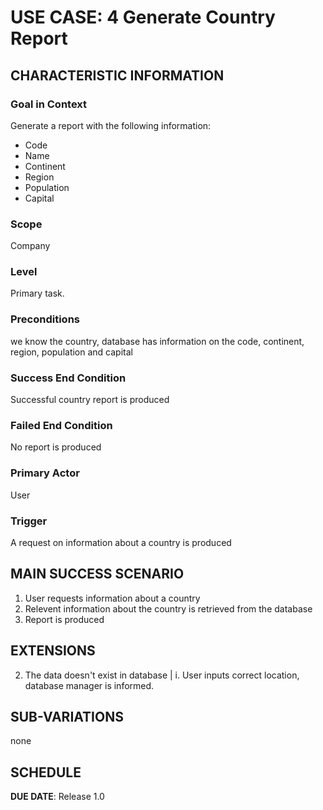 # USE CASE: 4 Generate Country Report

## CHARACTERISTIC INFORMATION

### Goal in Context

Generate a report with the following information:

* Code
* Name
*  Continent
* Region
* Population
* Capital

### Scope

Company

### Level

Primary task.

### Preconditions

we know the country, database has information on the code, continent, region, population and capital

### Success End Condition

Successful country report is produced 

### Failed End Condition

No report is produced

### Primary Actor

User

### Trigger

A request on information about a country is produced

## MAIN SUCCESS SCENARIO

1. User requests information about a country
2. Relevent information about the country is retrieved from the database
3. Report is produced

## EXTENSIONS

2. The data doesn't exist in database
| i. User inputs correct location, database manager is informed.

## SUB-VARIATIONS

none

## SCHEDULE

**DUE DATE**: Release 1.0
